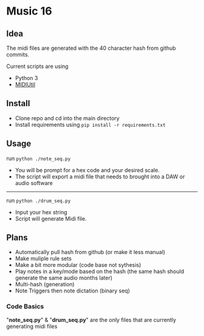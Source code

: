 # Music 16
## Idea
The midi files are generated with the 40 character hash from github commits.


Current scripts are using 
- Python 3 
- [MIDIUtil](https://pypi.org/project/MIDIUtil/)

## Install

- Clone repo and cd into the main directory
- Install requirements using `pip install -r requirements.txt`


## Usage 

 run `python ./note_seq.py`
- You will be prompt for a hex code and your desired scale.
- The script will export a midi file that needs to brought into a DAW or audio software

-----------------------------------

 run `python ./drum_seq.py`
- Input your hex string
- Script will generate Midi file.


## Plans

- Automatically pull hash from github (or make it less manual)
- Make muliple rule sets
- Make a bit more modular (code base not sythesis)
- Play notes in a key/mode based on the hash (the same hash should generate the same audio months later)
- Multi-hash (generation)
- Note Triggers then note dictation (binary seq)

### Code Basics
"**note_seq.py**" & "**drum_seq.py**" are the only files that are currently generating midi files



